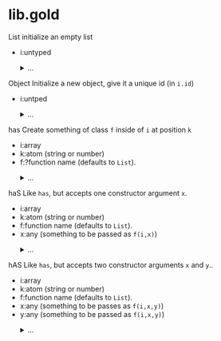 #  lib.gold


List 
initialize an empty list
- i:untyped

<ul><details><summary>...</summary>

```awk
function List(i)        { split("",i,"") }
```

</details></ul>



Object 
 Initialize a new object, give it a unique id (in `i.id`)
- i:untped

<ul><details><summary>...</summary>

```awk
function Object(i)      { List(i); i.id = ++Au.id }
```

</details></ul>



has 
Create something of class `f` inside of `i` at position `k`
- i:array
- k:atom  (string or number)
- f:?function name  (defaults to `List`).

<ul><details><summary>...</summary>

```awk
function has(i,k,f)     { f=f?f:"List";i[k][0]; @f(i[k]);    delete i[k][0] }
```

</details></ul>



haS
Like `has`, but accepts one constructor argument `x`.
- i:array
- k:atom  (string or number)
- f:function name  (defaults to `List`).
- x:any (something to be passed as `f(i,x)`)

<ul><details><summary>...</summary>

```awk
function haS(i,k,f,x)   { i[k][0]; @f(i[k],x);   delete i[k][0] }
```

</details></ul>



hAS
Like `has`, but accepts two constructor arguments `x` and `y`..
- i:array
- k:atom  (string or number)
- f:function name  (defaults to `List`).
- x:any (something to be passes as `f(i,x,y)`)
- y:any (something to be passed as `f(i,x,y)`)

<ul><details><summary>...</summary>

```awk
function hAS(i,k,f,x,y) { i[k][0]; @f(i[k],x,y); delete i[k][0] }
```

</details></ul>


